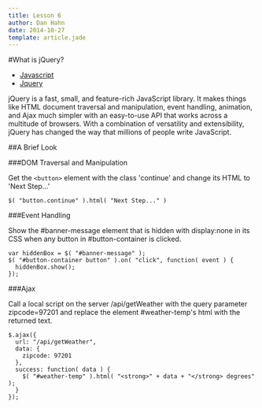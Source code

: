 ```yaml
---
title: Lesson 6
author: Dan Hahn
date: 2014-10-27
template: article.jade
---
```


#What is jQuery?

* [Javascript]()
* [Jquery](jquery.html)

jQuery is a fast, small, and feature-rich JavaScript library. It makes things like HTML document traversal and manipulation, event handling, animation, and Ajax much simpler with an easy-to-use API that works across a multitude of browsers. With a combination of versatility and extensibility, jQuery has changed the way that millions of people write JavaScript.

##A Brief Look

###DOM Traversal and Manipulation

Get the `<button>` element with the class 'continue' and change its HTML to 'Next Step...'

	$( "button.continue" ).html( "Next Step..." )

###Event Handling

Show the #banner-message element that is hidden with  display:none in its CSS when any button in #button-container is clicked.

	var hiddenBox = $( "#banner-message" );
	$( "#button-container button" ).on( "click", function( event ) {
	  hiddenBox.show();
	});

###Ajax

Call a local script on the server /api/getWeather with the query parameter zipcode=97201 and replace the element #weather-temp's html with the returned text.

	$.ajax({
	  url: "/api/getWeather",
	  data: {
	    zipcode: 97201
	  },
	  success: function( data ) {
	    $( "#weather-temp" ).html( "<strong>" + data + "</strong> degrees" );
	  }
	});